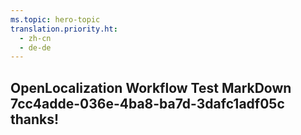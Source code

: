 ```yaml
---
ms.topic: hero-topic
translation.priority.ht: 
  - zh-cn
  - de-de
---
```

## OpenLocalization Workflow Test MarkDown 7cc4adde-036e-4ba8-ba7d-3dafc1adf05c thanks!
